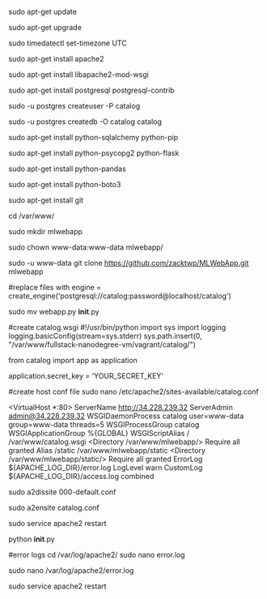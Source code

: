 sudo apt-get update

sudo apt-get upgrade

sudo timedatectl set-timezone UTC

sudo apt-get install apache2

sudo apt-get install libapache2-mod-wsgi

sudo apt-get install postgresql postgresql-contrib

sudo -u postgres createuser -P catalog

sudo -u postgres createdb -O catalog catalog

sudo apt-get install python-sqlalchemy python-pip

sudo apt-get install python-psycopg2 python-flask

sudo apt-get install python-pandas

sudo apt-get install python-boto3

sudo apt-get install git

cd /var/www/

sudo mkdir mlwebapp

sudo chown www-data:www-data mlwebapp/

sudo -u www-data git clone https://github.com/zacktwp/MLWebApp.git mlwebapp

#replace files with
engine = create_engine('postgresql://catalog:password@localhost/catalog')

sudo mv webapp.py __init__.py

#create catalog.wsgi
#!/usr/bin/python
import sys
import logging
logging.basicConfig(stream=sys.stderr)
sys.path.insert(0, "/var/www/fullstack-nanodegree-vm/vagrant/catalog/")

from catalog import app as application

application.secret_key = 'YOUR_SECRET_KEY'

#create host conf file
sudo nano /etc/apache2/sites-available/catalog.conf

<VirtualHost *:80>
	ServerName http://34.228.239.32
	ServerAdmin admin@34.228.239.32
	WSGIDaemonProcess catalog user=www-data group=www-data threads=5
	WSGIProcessGroup catalog
	WSGIApplicationGroup %{GLOBAL}
	WSGIScriptAlias / /var/www/catalog.wsgi
	<Directory /var/www/mlwebapp/>
		Require all granted
	</Directory>
	Alias /static /var/www/mlwebapp/static
	<Directory /var/www/mlwebapp/static/>
		Require all granted
	</Directory>
	ErrorLog ${APACHE_LOG_DIR}/error.log
	LogLevel warn
	CustomLog ${APACHE_LOG_DIR}/access.log combined
</VirtualHost>


sudo a2dissite 000-default.conf

sudo a2ensite catalog.conf

sudo service apache2 restart

python __init__.py

#error logs
cd /var/log/apache2/
sudo nano error.log

sudo nano /var/log/apache2/error.log

sudo service apache2 restart
